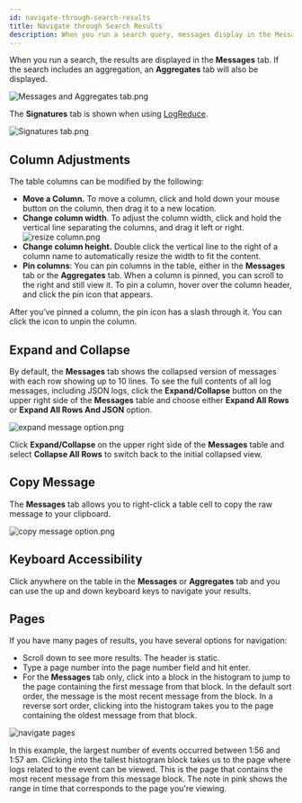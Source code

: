 ```yaml
---
id: navigate-through-search-results
title: Navigate through Search Results
description: When you run a search query, messages display in the Message, Aggregates, or Summarize tabs in the lower half of the browser window.
---
```




When you run a search, the results are displayed in the **Messages** tab. If the search includes an aggregation, an **Aggregates** tab will also be displayed.

![Messages and Aggregates tab.png](/img/search/get-started-search/search-page/messages-aggregates-tab.png)

The **Signatures** tab is shown when using [LogReduce](/docs/search/logreduce).

![Signatures tab.png](/img/search/get-started-search/search-page/signatures-tab.png)

## Column Adjustments

The table columns can be modified by the following:

* **Move a Column.** To move a column, click and hold down your mouse button on the column, then drag it to a new location.
* **Change column width**. To adjust the column width, click and hold the vertical line separating the columns, and drag it left or right. <br/>![resize column.png](/img/search/get-started-search/search-page/resize-column.png)
* **Change column height.** Double click the vertical line to the right of a column name to automatically resize the width to fit the content.
* **Pin columns**: You can pin columns in the table, either in the **Messages** tab or the **Aggregates** tab. When a column is pinned, you can scroll to the right and still view it. To pin a column, hover over the column header, and click the pin icon that appears.

After you’ve pinned a column, the pin icon has a slash through it. You can click the icon to unpin the column.




## Expand and Collapse

By default, the **Messages** tab shows the collapsed version of messages with each row showing up to 10 lines. To see the full contents of all log messages, including JSON logs, click the **Expand/Collapse** button on the upper right side of the **Messages** table and choose either **Expand All Rows** or **Expand All Rows And JSON** option.

![expand message option.png](/img/search/get-started-search/search-page/expand-message-option.png)

Click  **Expand/Collapse** on the upper right side of the **Messages** table and select  **Collapse All Rows**  to switch back to the initial collapsed view.

## Copy Message

The **Messages** tab allows you to right-click a table cell to copy the raw message to your clipboard.

![copy message option.png](/img/search/get-started-search/search-page/copy-message-option.png)

## Keyboard Accessibility

Click anywhere on the table in the **Messages** or **Aggregates** tab and you can use the up and down keyboard keys to navigate your results.

## Pages

If you have many pages of results, you have several options for navigation:
* Scroll down to see more results. The header is static. 
* Type a page number into the page number field and hit enter.
* For the **Messages** tab only, click into a block in the histogram to jump to the page containing the first message from that block. In the default sort order, the message is the most recent message from the block. In a reverse sort order, clicking into the histogram takes you to the page containing the oldest message from that block.

![navigate pages](/img/search/get-started-search/search-page/navigate-pages.png)

In this example, the largest number of events occurred between 1:56 and 1:57 am. Clicking into the tallest histogram block takes us to the page where logs related to the event can be viewed. This is the page that contains the most recent message from this message block. The note in pink shows the range in time that corresponds to the page you're viewing.
